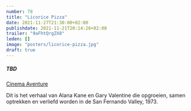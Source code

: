 ```yaml
---
number: 78
title: "Licorice Pizza"
date: 2021-11-27T21:30:00+02:00
publishdate: 2021-11-21T20:14:26+02:00
trailer: "9aFhtQrgZX8"
leden: []
image: "posters/licorice-pizza.jpg"
draft: true
---
```


##### TBD

[Cinema Aventure](https://cinema-aventure.be/catalogue/movie/?F88EEFA2-D7E0-6D09-312B-3011148127FD)

 Dit is het verhaal van Alana Kane en Gary Valentine die opgroeien, 
 samen optrekken en verliefd worden in de San Fernando Valley, 1973. 
 <!--more-->
